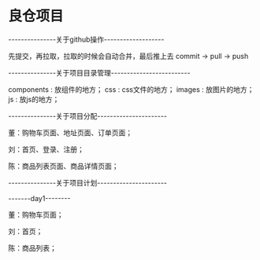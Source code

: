 # 良仓项目
---------------关于github操作-------------------

先提交，再拉取，拉取的时候会自动合并，最后推上去 commit -> pull -> push

---------------关于项目目录管理-------------------------

components : 放组件的地方； css : css文件的地方； images : 放图片的地方； js : 放js的地方； 

---------------关于项目分配----------------------

董：购物车页面、地址页面、订单页面；

刘：首页、登录、注册；

陈：商品列表页面、商品详情页面；

---------------关于项目计划---------------------- 

-------day1--------

董：购物车页面；

刘：首页；

陈：商品列表；
